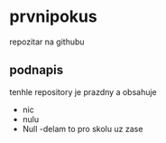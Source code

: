 # prvnipokus
repozitar na githubu
## podnapis
tenhle repository je prazdny a obsahuje
- nic
- nulu
- Null
-delam to pro skolu uz zase 

